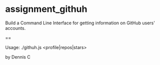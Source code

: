 # assignment_githuh

Build a Command Line Interface for getting information on GitHub users' accounts.

==

Usage: ./githuh.js <profile|repos|stars> <github username>

by Dennis C

